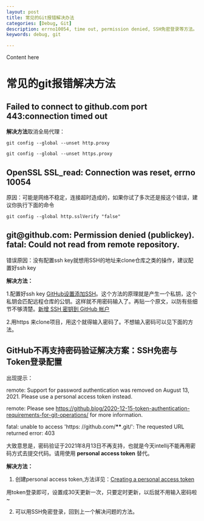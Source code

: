 ```yaml
---
layout: post
title: 常见的Git报错解决办法
categories: [Debug, Git]
description: errno10054, time out, permission denied, SSH免密登录等方法。
keywords: debug, git

---
```


Content here

# 常见的git报错解决方法


## Failed to connect to github.com port 443:connection timed out
**解决方法**取消全局代理：

```ssh
git config --global --unset http.proxy

git config --global --unset https.proxy
```



## OpenSSL SSL_read: Connection was reset, errno 10054

原因：可能是网络不稳定，连接超时造成的，如果你试了多次还是报这个错误，建议你执行下面的命令

```
git config --global http.sslVerify "false"
```




## git@github\.com: Permission denied (publickey).  fatal: Could not read from remote repository.

错误原因：没有配置ssh key就想用SSH的地址来clone仓库之类的操作，建议配置好ssh key

**解决方法：**

1.配置好ssh key [GitHub设置添加SSH](https://www.jianshu.com/p/5cd341bddae6)。这个方法的原理就是产生一个私钥，这个私钥会匹配远程仓库的公钥。这样就不用密码输入了。再贴一个原文，以防有些细节不够清楚。[新增 SSH 密钥到 GitHub 帐户](https://docs.github.com/cn/github/authenticating-to-github/connecting-to-github-with-ssh/adding-a-new-ssh-key-to-your-github-account)

2.用https 来clone项目，用这个就得输入密码了。不想输入密码可以见下面的方法。



## GitHub不再支持密码验证解决方案：SSH免密与Token登录配置

出现提示：

remote: Support for password authentication was removed on August 13, 2021. Please use a personal access token instead.

remote: Please see https://github.blog/2020-12-15-token-authentication-requirements-for-git-operations/ for more information.

fatal: unable to access 'https: //github\.com/**\*\***.git/': The requested URL returned error: 403

大致意思是，密码验证于2021年8月13日不再支持，也就是今天intellij不能再用密码方式去提交代码。请用使用 **personal access token** 替代。

**解决方法：**

1. 创建personal access token,方法详见：[Creating a personal access token](https://docs.github.com/en/github/authenticating-to-github/keeping-your-account-and-data-secure/creating-a-personal-access-token)

用token登录即可，设置成30天更新一次，只要定时更新，以后就不用输入密码啦~

2. 可以用SSH免密登录，回到上一个解决问题的方法。
